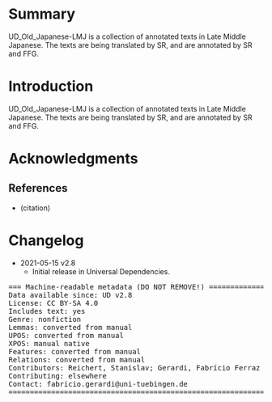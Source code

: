 # Summary


UD_Old_Japanese-LMJ is a collection of annotated texts in Late Middle Japanese. The texts are being translated by SR, and are annotated by SR and FFG.

# Introduction

UD_Old_Japanese-LMJ is a collection of annotated texts in Late Middle Japanese. The texts are being translated by SR, and are annotated by SR and FFG.


# Acknowledgments



## References

* (citation)


# Changelog

* 2021-05-15 v2.8
  * Initial release in Universal Dependencies.


<pre>
=== Machine-readable metadata (DO NOT REMOVE!) ================================
Data available since: UD v2.8
License: CC BY-SA 4.0
Includes text: yes
Genre: nonfiction
Lemmas: converted from manual
UPOS: converted from manual
XPOS: manual native
Features: converted from manual
Relations: converted from manual
Contributors: Reichert, Stanislav; Gerardi, Fabrício Ferraz
Contributing: elsewhere
Contact: fabricio.gerardi@uni-tuebingen.de
===============================================================================
</pre>
